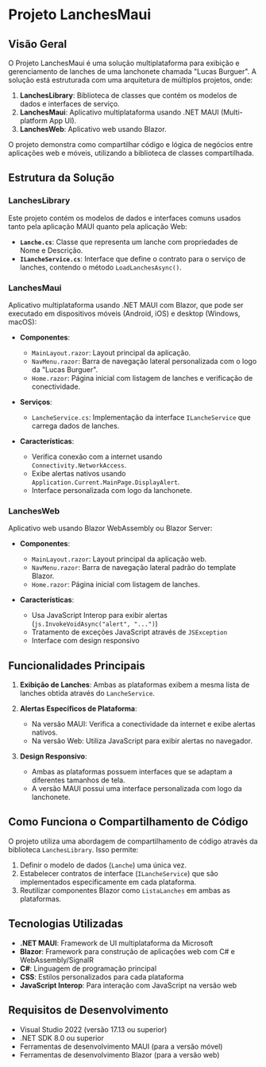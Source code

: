 # Projeto LanchesMaui

## Visão Geral

O Projeto LanchesMaui é uma solução multiplataforma para exibição e gerenciamento de lanches de uma lanchonete chamada "Lucas Burguer". A solução está estruturada com uma arquitetura de múltiplos projetos, onde:

1. **LanchesLibrary**: Biblioteca de classes que contém os modelos de dados e interfaces de serviço.
2. **LanchesMaui**: Aplicativo multiplataforma usando .NET MAUI (Multi-platform App UI).
3. **LanchesWeb**: Aplicativo web usando Blazor.

O projeto demonstra como compartilhar código e lógica de negócios entre aplicações web e móveis, utilizando a biblioteca de classes compartilhada.

## Estrutura da Solução

### LanchesLibrary

Este projeto contém os modelos de dados e interfaces comuns usados tanto pela aplicação MAUI quanto pela aplicação Web:

- **`Lanche.cs`**: Classe que representa um lanche com propriedades de Nome e Descrição.
- **`ILancheService.cs`**: Interface que define o contrato para o serviço de lanches, contendo o método `LoadLanchesAsync()`.

### LanchesMaui

Aplicativo multiplataforma usando .NET MAUI com Blazor, que pode ser executado em dispositivos móveis (Android, iOS) e desktop (Windows, macOS):

- **Componentes**:
  - `MainLayout.razor`: Layout principal da aplicação.
  - `NavMenu.razor`: Barra de navegação lateral personalizada com o logo da "Lucas Burguer".
  - `Home.razor`: Página inicial com listagem de lanches e verificação de conectividade.

- **Serviços**:
  - `LancheService.cs`: Implementação da interface `ILancheService` que carrega dados de lanches.

- **Características**:
  - Verifica conexão com a internet usando `Connectivity.NetworkAccess`.
  - Exibe alertas nativos usando `Application.Current.MainPage.DisplayAlert`.
  - Interface personalizada com logo da lanchonete.

### LanchesWeb

Aplicativo web usando Blazor WebAssembly ou Blazor Server:

- **Componentes**:
  - `MainLayout.razor`: Layout principal da aplicação web.
  - `NavMenu.razor`: Barra de navegação lateral padrão do template Blazor.
  - `Home.razor`: Página inicial com listagem de lanches.

- **Características**:
  - Usa JavaScript Interop para exibir alertas (`js.InvokeVoidAsync("alert", "...")`)
  - Tratamento de exceções JavaScript através de `JSException`
  - Interface com design responsivo

## Funcionalidades Principais

1. **Exibição de Lanches**: Ambas as plataformas exibem a mesma lista de lanches obtida através do `LancheService`.

2. **Alertas Específicos de Plataforma**:
   - Na versão MAUI: Verifica a conectividade da internet e exibe alertas nativos.
   - Na versão Web: Utiliza JavaScript para exibir alertas no navegador.

3. **Design Responsivo**:
   - Ambas as plataformas possuem interfaces que se adaptam a diferentes tamanhos de tela.
   - A versão MAUI possui uma interface personalizada com logo da lanchonete.

## Como Funciona o Compartilhamento de Código

O projeto utiliza uma abordagem de compartilhamento de código através da biblioteca `LanchesLibrary`. Isso permite:

1. Definir o modelo de dados (`Lanche`) uma única vez.
2. Estabelecer contratos de interface (`ILancheService`) que são implementados especificamente em cada plataforma.
3. Reutilizar componentes Blazor como `ListaLanches` em ambas as plataformas.

## Tecnologias Utilizadas

- **.NET MAUI**: Framework de UI multiplataforma da Microsoft
- **Blazor**: Framework para construção de aplicações web com C# e WebAssembly/SignalR
- **C#**: Linguagem de programação principal
- **CSS**: Estilos personalizados para cada plataforma
- **JavaScript Interop**: Para interação com JavaScript na versão web

## Requisitos de Desenvolvimento

- Visual Studio 2022 (versão 17.13 ou superior)
- .NET SDK 8.0 ou superior
- Ferramentas de desenvolvimento MAUI (para a versão móvel)
- Ferramentas de desenvolvimento Blazor (para a versão web)
